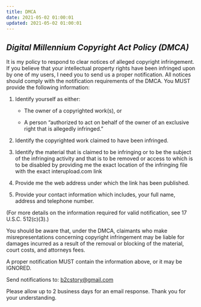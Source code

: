 ```yaml
---
title: DMCA
date: 2021-05-02 01:00:01
updated: 2021-05-02 01:00:01
---
```


## *Digital Millennium Copyright Act Policy (DMCA)*

It is my policy to respond to clear notices of alleged copyright infringement. If you believe that your intellectual property rights have been infringed upon by one of my users, I need you to send us a proper notification. All notices should comply with the notification requirements of the DMCA. You MUST provide the following information:

1. Identify yourself as either:

   - The owner of a copyrighted work(s), or

   - A person “authorized to act on behalf of the owner of an exclusive right that is allegedly infringed.”

2. Identify the copyrighted work claimed to have been infringed.

3. Identify the material that is claimed to be infringing or to be the subject of the infringing activity and that is to be removed or access to which is to be disabled by providing me the exact location of the infringing file with the exact interupload.com link

4. Provide me the web address under which the link has been published.

5. Provide your contact information which includes, your full name, address and telephone number.

(For more details on the information required for valid notification, see 17 U.S.C. 512(c)(3).)

You should be aware that, under the DMCA, claimants who make misrepresentations concerning copyright infringement may be liable for damages incurred as a result of the removal or blocking of the material, court costs, and attorneys fees.

A proper notification MUST contain the information above, or it may be IGNORED.

Send notifications to: b2cstory@gmail.com

Please allow up to 2 business days for an email response. Thank you for your understanding.
